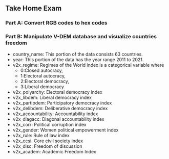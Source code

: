 ## Take Home Exam
### Part A: Convert RGB codes to hex codes
### Part B: Manipulate V-DEM database and visualize countries freedom
* country_name: This portion of the data consists 63 countries.
* year: This portion of the data has the year range 2011 to 2021.
* v2x_regime: Regimes of the World index is a categorical variable where
    * 0:Closed autocracy,
    * 1:Electoral autocracy,
    * 2:Electoral democracy,
    * 3:Liberal democracy
* v2x_polyarchy: Electoral democracy index
* v2x_libdem: Liberal democracy index
* v2x_partipdem: Participatory democracy index
* v2x_delibdem: Deliberative democracy index
* v2x_accountability: Accountability index
* v2x_diagacc: Diagonal accountability index
* v2x_corr: Political corruption index
* v2x_gender: Women political empowerment index
* v2x_rule: Rule of law index
* v2x_ccsi: Core civil society index
* v2x_disc: Freedom of discussion
* v2x_academ: Academic Freedom Index
